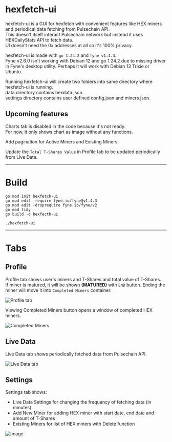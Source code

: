 # hexfetch-ui

hexfetch-ui is a GUI for hexfetch with convenient features like HEX miners and periodical data fetching from Pulsechain API.   
This doesn't itself interact Pulsechain network but instead it uses HEXDailyStats API to fetch data.   
UI doesn't need the 0x addresses at all so it's 100% privacy.

hexfetch-ui is made with `go 1.24.2` and ``fyne v1.4.3``.   
Fyne v2.6.0 isn't working with Debian 12 and go 1.24.2 due to missing driver in Fyne's desktop utility. Perhaps it will work with Debian 13 Trixie or Ubuntu.

Running hexfetch-ui will create two folders into same directory where hexfetch-ui is running.   
data directory contains hexdata.json.  
settings directory contains user defined config.json and miners.json.

## Upcoming features
Charts tab is disabled in the code because it's not ready.   
For now, it only shows chart as image without any functions.

Add pagination for Active Miners and Existing Miners.

Update the `Total T-Shares Value` in Profile tab to be updated periodically from Live Data.

---

# Build
```
go mod init hexfetch-ui
go mod edit -require fyne.io/fyne@v1.4.3
go mod edit -droprequire fyne.io/fyne/v2
go mod tidy
go build -o hexfecth-ui

./hexfetch-ui
```
---

# Tabs

## Profile
Profile tab shows user's miners and T-Shares and total value of T-Shares.   
If miner is matured, it will be shown **(MATURED)** with `END` button. Ending the miner will move it into `Completed Miners` container.

![Profile tab](https://github.com/user-attachments/assets/fa38be4d-b562-4b04-8eeb-4f72059534ed)   

Viewing Completed Miners button opens a window of completed HEX miners.

![Completed Miners](https://github.com/user-attachments/assets/320e3c1c-4946-4cb0-9c4f-d320369ebb98)


## Live Data
Live Data tab shows periodically fetched data from Pulsechain API.

![Live Data tab](https://github.com/user-attachments/assets/d8cbe7d5-4343-427a-a190-483e9370abf2)


## Settings
Settings tab shows:  
  - Live Data Settings for changing the frequency of fetching data (in minutes)  
  - Add New Miner for adding HEX miner with start date, end date and amount of T-Shares  
  - Existing Miners for list of HEX miners with Delete function  

![image](https://github.com/user-attachments/assets/93a7477c-cbb9-4523-8081-5c4eb236aa34)
